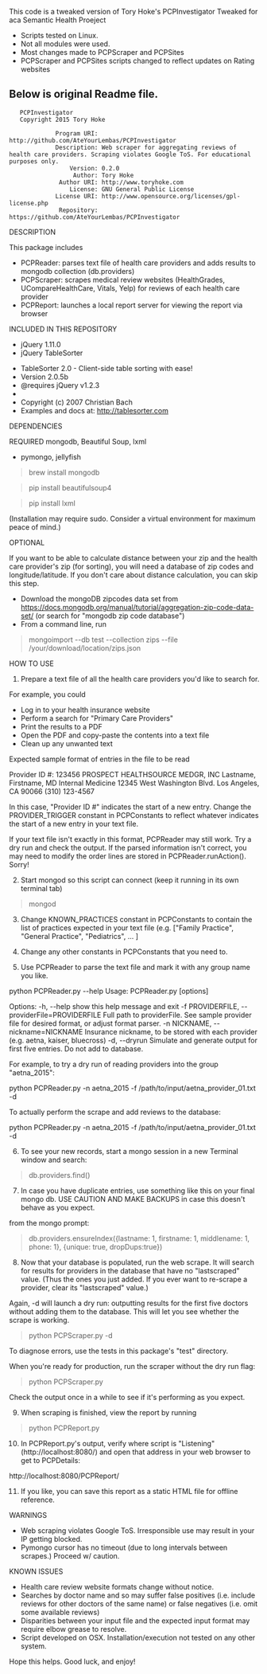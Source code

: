 This code is a tweaked version of Tory Hoke's PCPInvestigator
Tweaked for aca Semantic Health Proeject
- Scripts tested on Linux.
- Not all modules were used.
- Most changes made to PCPScraper and PCPSites
- PCPScraper and PCPSites scripts changed to reflect updates on Rating websites


Below is original Readme file.
---------------------------------------------------------------------------
       PCPInvestigator
       Copyright 2015 Tory Hoke

                 Program URI: http://github.com/AteYourLembas/PCPInvestigator
                 Description: Web scraper for aggregating reviews of health care providers. Scraping violates Google ToS. For educational purposes only.
                     Version: 0.2.0
                      Author: Tory Hoke
                  Author URI: http://www.toryhoke.com
                     License: GNU General Public License
                 License URI: http://www.opensource.org/licenses/gpl-license.php
                  Repository: https://github.com/AteYourLembas/PCPInvestigator



DESCRIPTION

This package includes

- PCPReader: parses text file of health care providers and adds results to mongodb collection (db.providers)
- PCPScraper: scrapes medical review websites (HealthGrades, UCompareHealthCare, Vitals, Yelp) for reviews of each health care provider
- PCPReport: launches a local report server for viewing the report via browser


INCLUDED IN THIS REPOSITORY

- jQuery 1.11.0
- jQuery TableSorter
 * TableSorter 2.0 - Client-side table sorting with ease!
 * Version 2.0.5b
 * @requires jQuery v1.2.3
 * 
 * Copyright (c) 2007 Christian Bach
 * Examples and docs at: http://tablesorter.com



DEPENDENCIES

 REQUIRED
 mongodb, Beautiful Soup, lxml
 * pymongo, jellyfish

	
> brew install mongodb

> pip install beautifulsoup4

> pip install lxml

(Installation may require sudo. Consider a virtual environment for maximum peace of mind.)



 OPTIONAL

If you want to be able to calculate distance between your zip and the health care provider's zip (for sorting), you will need a database of zip codes and longitude/latitude. If you don't care about distance calculation, you can skip this step.

- Download the mongoDB zipcodes data set from https://docs.mongodb.org/manual/tutorial/aggregation-zip-code-data-set/ (or search for "mongodb zip code database")
- From a command line, run

> mongoimport --db test --collection zips --file /your/download/location/zips.json



HOW TO USE

1) Prepare a text file of all the health care providers you'd like to search for. 

For example, you could

- Log in to your health insurance website
- Perform a search for "Primary Care Providers"
- Print the results to a PDF
- Open the PDF and copy-paste the contents into a text file
- Clean up any unwanted text


Expected sample format of entries in the file to be read

Provider ID #: 123456
PROSPECT HEALTHSOURCE
MEDGR, INC
Lastname, Firstname, MD
Internal Medicine
12345 West Washington Blvd.
Los Angeles, CA 90066
(310) 123-4567 


In this case, "Provider ID #" indicates the start of a new entry. Change the PROVIDER_TRIGGER constant in PCPConstants to reflect whatever indicates the start of a new entry in your text file.


If your text file isn't exactly in this format, PCPReader may still work. Try a dry run and check the output.
If the parsed information isn't correct, you may need to modify the order lines are stored in PCPReader.runAction(). Sorry!



2) Start mongod so this script can connect (keep it running in its own terminal tab)
> mongod


3) Change KNOWN_PRACTICES constant in PCPConstants to contain the list of practices expected in your text file (e.g. ["Family Practice", "General Practice", "Pediatrics", ... ]

4) Change any other constants in PCPConstants that you need to.


5) Use PCPReader to parse the text file and mark it with any group name you like. 

python PCPReader.py --help
Usage: PCPReader.py [options]

Options:
  -h, --help            show this help message and exit
  -f PROVIDERFILE, --providerFile=PROVIDERFILE
                        Full path to providerFile. See sample provider file
                        for desired format, or adjust format parser.
  -n NICKNAME, --nickname=NICKNAME
                        Insurance nickname, to be stored with each provider
                        (e.g. aetna, kaiser, bluecross)
  -d, --dryrun          Simulate and generate output for first five entries.
                        Do not add to database.


For example, to try a dry run of reading providers into the group "aetna_2015":

python PCPReader.py -n aetna_2015 -f /path/to/input/aetna_provider_01.txt -d


To actually perform the scrape and add reviews to the database:

python PCPReader.py -n aetna_2015 -f /path/to/input/aetna_provider_01.txt -d



6) To see your new records, start a mongo session in a new Terminal window and search:

> db.providers.find()


7) In case you have duplicate entries, use something like this on your final mongo db.
USE CAUTION AND MAKE BACKUPS in case this doesn't behave as you expect.

from the mongo prompt:

> db.providers.ensureIndex({lastname: 1, firstname: 1, middlename: 1, phone: 1}, {unique: true, dropDups:true})


8) Now that your database is populated, run the web scrape. It will search for results for providers in the database that have no "lastscraped" value. (Thus the ones you just added. If you ever want to re-scrape a provider, clear its "lastscraped" value.) 

Again, -d will launch a dry run: outputting results for the first five doctors without adding them to the database. This will let you see whether the scrape is working.

> python PCPScraper.py -d

To diagnose errors, use the tests in this package's "test" directory.

When you're ready for production, run the scraper without the dry run flag:

> python PCPScraper.py

Check the output once in a while to see if it's performing as you expect.




9) When scraping is finished, view the report by running

> python PCPReport.py



10) In PCPReport.py's output, verify where script is "Listening" (http://localhost:8080/) and open that address in your web browser to get to PCPDetails:

http://localhost:8080/PCPReport/


11) If you like, you can save this report as a static HTML file for offline reference. 



WARNINGS

- Web scraping violates Google ToS. Irresponsible use may result in your IP getting blocked.
- Pymongo cursor has no timeout (due to long intervals between scrapes.) Proceed w/ caution.




KNOWN ISSUES


- Health care review website formats change without notice.
- Searches by doctor name and so may suffer false positives (i.e. include reviews for other doctors of the same name) or false negatives (i.e. omit some available reviews)
- Disparities between your input file and the expected input format may require elbow grease to resolve.
- Script developed on OSX. Installation/execution not tested on any other system.




Hope this helps. Good luck, and enjoy!

